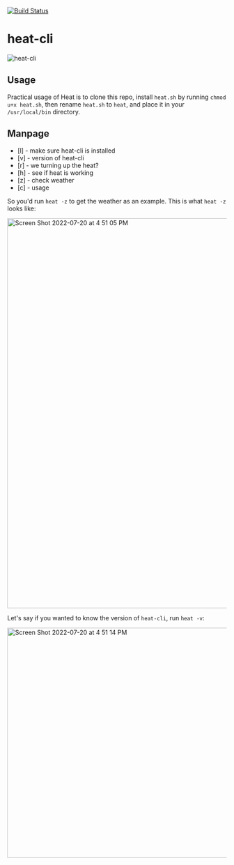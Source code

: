 [![Build Status](https://app.travis-ci.com/Montana/heat-cli.svg?branch=master)](https://app.travis-ci.com/Montana/heat-cli)

# heat-cli

![heat-cli](https://user-images.githubusercontent.com/20936398/180102810-9eedbee0-aa9e-4840-9a61-c0e2c05cb7da.png)

## Usage

Practical usage of Heat is to clone this repo, install `heat.sh` by running `chmod u+x heat.sh`, then rename `heat.sh` to `heat`, and place it in your `/usr/local/bin` directory. 

## Manpage

- [l] - make sure heat-cli is installed
- [v] - version of heat-cli
- [r] - we turning up the heat?
- [h] - see if heat is working
- [z] - check weather 
- [c] - usage

So you'd run `heat -z` to get the weather as an example. This is what `heat -z` looks like: 

<img width="895" alt="Screen Shot 2022-07-20 at 4 51 05 PM" src="https://user-images.githubusercontent.com/20936398/180101609-85896117-d40b-43a9-bf37-640154c628eb.png">

Let's say if you wanted to know the version of `heat-cli`, run `heat -v`:

<img width="528" alt="Screen Shot 2022-07-20 at 4 51 14 PM" src="https://user-images.githubusercontent.com/20936398/180101643-f703b3b1-5051-4dac-805e-b7ff6a0c1dd7.png">
